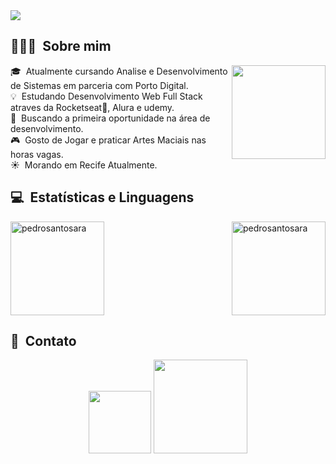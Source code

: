 <img src= "https://readme-typing-svg.herokuapp.com?font=Press+Start+2P&color=%237E3ACE&size=24&duration=6420&center=true&vCenter=true&width=999&height=99&lines=Meu+nome+%C3%A9+Pedro;Sou+Desenvolvedor+Full-Stack+Web+Junior;"/>

## 👨🏻‍💻 &nbsp;Sobre mim
                    
<img src="https://user-images.githubusercontent.com/59851589/178666023-5fb1bb5b-735d-4bbc-88bf-5584dcac7972.gif" align="right" height="150" width="150"></a>
                    
🎓 &nbsp;Atualmente cursando Analise e Desenvolvimento de Sistemas em parceria com Porto Digital.\
💡 &nbsp;Estudando Desenvolvimento Web Full Stack atraves da Rocketseat🚀, Alura e udemy.\
🌱 &nbsp;Buscando a primeira oportunidade na área de desenvolvimento.\
🎮 &nbsp;Gosto de Jogar e praticar Artes Maciais nas horas vagas.\
☀️ &nbsp;Morando em Recife Atualmente.

## 💻 &nbsp;Estatísticas e Linguagens

<div>
<img height="150em" style="padding-right=30px" src="https://github-readme-stats.vercel.app/api/top-langs?username=pedrosantosara&show_icons=true&theme=dark&locale=en&layout=compact" alt="pedrosantosara" />
<img height="150em" align="right" src="https://github-readme-streak-stats.herokuapp.com/?user=pedrosantosara&theme=dark" alt="pedrosantosara" />
</div>

## 📱 &nbsp;Contato

<div align="center">
<a href="https://www.linkedin.com/in/pedrohensantos/"><img width="100" src="https://img.shields.io/badge/-Pedro-blue?style=flat-square&logo=Linkedin&logoColor=white"></a>
<a href="https://github.com/login?return_to=https%3A%2F%2Fgithub.com%2Fpedrosantosara"><img width="150"src="https://img.shields.io/github/followers/pedrosantosara?label=Follow&style=social&link=https://github.com/pedrosantosara"></a>
</div>
